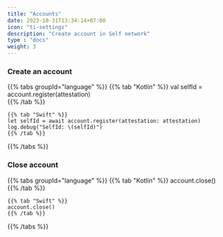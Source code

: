 ```yaml
---
title: "Accounts"
date: 2023-10-31T13:34:14+07:00
icon: "ti-settings"
description: "Create account in Self network"
type : "docs"
weight: 3
---
```




### Create an account

{{% tabs groupId="language" %}}
    {{% tab "Kotlin" %}}
    val selfId = account.register(attestation)    
    {{% /tab %}}

    {{% tab "Swift" %}}
    let selfId = await account.register(attestation: attestation)
    log.debug("SelfId: \(selfId)")
    {{% /tab %}}    
{{% /tabs %}}


### Close account

{{% tabs groupId="language" %}}
    {{% tab "Kotlin" %}}
    account.close()    
    {{% /tab %}}

    {{% tab "Swift" %}}
    account.close()    
    {{% /tab %}}    
{{% /tabs %}}